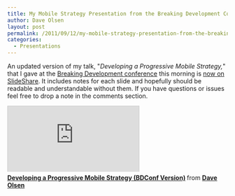 ```yaml
---
title: My Mobile Strategy Presentation from the Breaking Development Conference
author: Dave Olsen
layout: post
permalink: /2011/09/12/my-mobile-strategy-presentation-from-the-breaking-development-conference
categories:
  - Presentations
---
```

An updated version of my talk, "*Developing a Progressive Mobile Strategy,*" that I gave at the [Breaking Development conference][1] this morning is [now on SlideShare][2]. It includes notes for each slide and hopefully should be readable and understandable without them. If you have questions or issues feel free to drop a note in the comments section.

<div class="slideshare-container">
<div class="slideshare-embed">
	<iframe src="http://www.slideshare.net/slideshow/embed_code/9216286?rel=0" frameborder="0" marginwidth="0" marginheight="0" scrolling="no" style="border:1px solid #CCC;border-width:1px 1px 0;margin-bottom:5px" allowfullscreen webkitallowfullscreen mozallowfullscreen> </iframe> <div style="margin-bottom:5px"> <strong> <a href="http://www.slideshare.net/dmolsenwvu/developing-a-progressive-mobile-strategy-bdconf-version" title="Developing a Progressive Mobile Strategy (BDConf Version)" target="_blank">Developing a Progressive Mobile Strategy (BDConf Version)</a> </strong> from <strong><a href="http://www.slideshare.net/dmolsenwvu" target="_blank">Dave Olsen</a></strong> </div>
</div>
</div>

 [1]: http://bdconf.com
 [2]: http://www.slideshare.net/dmolsenwvu/developing-a-progressive-mobile-strategy-bdconf-version
